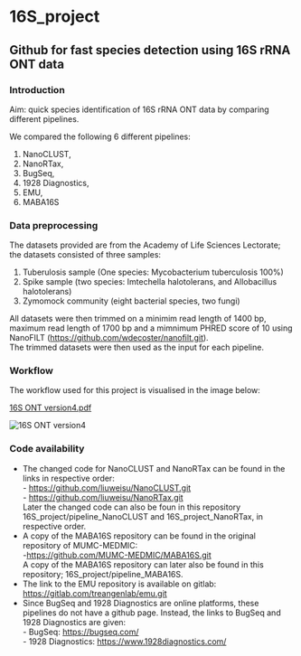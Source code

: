 # 16S_project
## Github for fast species detection using 16S rRNA ONT data

### Introduction
Aim: quick species identification of 16S rRNA ONT data by comparing different pipelines. 

We compared the following 6 different pipelines: 
1. NanoCLUST, 
2. NanoRTax, 
3. BugSeq, 
4. 1928 Diagnostics, 
5. EMU,
6. MABA16S

### Data preprocessing

The datasets provided are from the Academy of Life Sciences Lectorate; the datasets consisted of three samples: 
1. Tuberulosis sample (One species: Mycobacterium tuberculosis 100%) 
2. Spike sample (two species: Imtechella halotolerans, and Allobacillus halotolerans) 
3. Zymomock community (eight bacterial species, two fungi)

All datasets were then trimmed on a minimim read length of 1400 bp, maximum read length of 1700 bp and a mimnimum PHRED score of 10 using NanoFILT (https://github.com/wdecoster/nanofilt.git).
<br>
The trimmed datasets were then used as the input for each pipeline.

### Workflow
The workflow used for this project is visualised in the image below:

[16S ONT version4.pdf](https://github.com/liuweisu/16S_project/files/11763647/16S.ONT.version4.pdf)

![16S ONT version4](https://github.com/liuweisu/16S_project/assets/127951831/efa7c734-8ceb-4164-b784-c26e7acaee5f)

### Code availability 
- The changed code for NanoCLUST and NanoRTax can be found in the links in respective order: 
<br> - https://github.com/liuweisu/NanoCLUST.git 
<br> - https://github.com/liuweisu/NanoRTax.git 
<br> Later the changed code can also be foun in this repository 16S_project/pipeline_NanoCLUST and 16S_project_NanoRTax, in respective order. 
- A copy of the MABA16S repository can be found in the original repository of MUMC-MEDMIC: 
<br> -https://github.com/MUMC-MEDMIC/MABA16S.git
<br> A copy of the MABA16S repository can later also be found in this repository; 16S_project/pipeline_MABA16S. 
- The link to the EMU repository is available on gitlab: https://gitlab.com/treangenlab/emu.git
- Since BugSeq and 1928 Diagnostics are online platforms, these pipelines do not have a github page. Instead, the links to BugSeq and 1928 Diagnostics are given:
<br> - BugSeq: https://bugseq.com/
<br> - 1928 Diagnostics: https://www.1928diagnostics.com/


